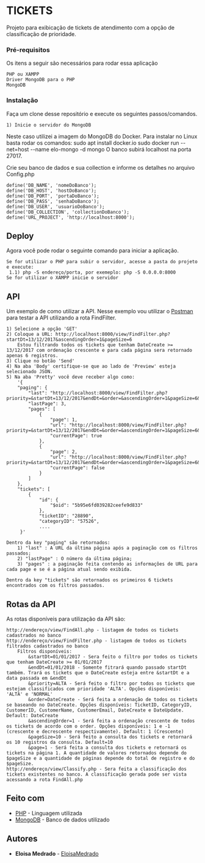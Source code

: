 # TICKETS

Projeto para exibicação de tickets de atendimento com a opção de classificação de prioridade.

### Pré-requisitos

Os itens a seguir são necessários para rodar essa aplicação

```
PHP ou XAMPP
Driver MongoDB para o PHP
MongoDB

```

### Instalação

Faça um clone desse repositório e execute os seguintes passos/comandos.

```
1) Inicie o servidor do MongoDB
```
Neste caso utilizei a imagem do MongoDB do Docker. Para instalar no Linux basta rodar os comandos:
	sudo apt install docker.io
	sudo docker run --net=host --name elo-mongo -d mongo
O banco subirá localhost na porta 27017.
	
Crie seu banco de dados e sua collection e informe os detalhes no arquivo Config.php

```
define('DB_NAME', 'nomeDoBanco');
define('DB_HOST', 'hostDoBanco');
define('DB_PORT', 'portaDoBanco');
define('DB_PASS', 'senhaDoBanco');
define('DB_USER', 'usuarioDoBanco');
define('DB_COLLECTION', 'collectionDoBanco');
define('URL_PROJECT', 'http://localhost:8000');
```
## Deploy

Agora você pode rodar o seguinte comando para iniciar a aplicação.
```
Se for utilizar o PHP para subir o servidor, acesse a pasta do projeto e execute:
 1.1) php -S endereço/porta, por exemeplo: php -S 0.0.0.0:8000
Se for utilizar o XAMPP inicie o servidor
```

## API
Um exemplo de como utilizar a API.
Nesse exemplo vou utilizar o [Postman](https://www.getpostman.com/) para testar a API utilizando a rota FindFilter.

```
1) Selecione a opção 'GET'
2) Coloque a URL: http://localhost:8000/view/FindFilter.php?startDt=13/12/2017&ascendingOrder=1&pageSize=6
	Estou filtrando todos os tickets que tenham DateCreate >= 13/12/2017 com ordenação crescente e para cada página sera retornado apenas 6 registros.
3) Clique no botão 'Send'
4) Na aba 'Body' certifique-se que ao lado de 'Preview' esteja selecionado JSON.
5) Na aba 'Pretty' você deve receber algo como:
	'{
    "paging": {
        "last": "http://localhost:8000/view/FindFilter.php?priority=&startDt=13/12/2017&endDt=&order=&ascendingOrder=1&pageSize=6&page=3",
        "lastPage": 3,
        "pages": [
            {
                "page": 1,
                "url": "http://localhost:8000/view/FindFilter.php?priority=&startDt=13/12/2017&endDt=&order=&ascendingOrder=1&pageSize=6&page=1",
                "currentPage": true
            },
            {
                "page": 2,
                "url": "http://localhost:8000/view/FindFilter.php?priority=&startDt=13/12/2017&endDt=&order=&ascendingOrder=1&pageSize=6&page=2",
                "currentPage": false
            }
        ]
    },
    "tickets": [
        {
            "id": {
                "$oid": "5b95e6fd039282ceefe9d833"
            },
            "ticketID": "28890",
            "categoryID": "57526",
            ....
     }'

Dentro da key "paging" são retornados:
	1) "last" : A URL da última página após a paginação com os filtros passados;
	2) "lastPage" : O número da última página;
	3) "pages" : a paginação feita contendo as informações de URL para cada page e se é a página atual sendo exibida.

Dentro da key "tickets" são retornados os primeiros 6 tickets encontrados com os filtros passados.

```

## Rotas da API 
As rotas disponíveis para utilização da API são:
```
http://endereço/view/FindAll.php - listagem de todos os tickets cadastrados no banco
http://endereço/view/FindFilter.php - listagem de todos os tickets filtrados cadastrados no banco
	Filtros disponíveis: 
		&startDt=01/01/2017 - Sera feito o filtro por todos os tickets que tenham DateCreate >= 01/01/2017
		&endDt=01/01/2018 - Somente fitrará quando passado startDt também. Trará os tickets que o DateCreate esteja entre &startDt e a data passada em &endDt
		&priority=ALTA - Será feito o filtro por todos os tickets que estejam classificados com prioridade 'ALTA'. Opções disponíveis: 'ALTA' e 'NORMAL'
		&order=DateCreate - Será feita a ordenação de todos os tickets se baseando no DateCreate. Opções disponíveis: TicketID, CategoryID, CustomerID, CustomerName, CustomerEmail, DateCreate e DateUpdate. Default: DateCreate
		&ascendingOrder=1 - Será feita a ordenação crescente de todos os tickets de acordo com o order. Opções disponíveis: 1 e -1 (crescente e decrescente respectivamente). Default: 1 (Crescente)
		&pageSize=10 - Será feito a consulta dos tickets e retornará os 10 registros da consulta. Default=10
		&page=1 - Será feita a consulta dos tickets e retornará os tickets na página 1. A quantidade de valores retornados depende do $pageSize e a quantidade de páginas depende do total de registro e do $pageSize.
http://endereço/view/Classify.php - Sera feita a classificação dos tickets existentes no banco. A classificação gerada pode ser vista acessando a rota FindAll.php
```


## Feito com

* [PHP](http://php.net/) - Linguagem utilizada
* [MongoDB](https://www.mongodb.com/) - Banco de dados utilizado

## Autores

* **Eloisa Medrado** -  [EloisaMedrado](https://github.com/EloisaMedrado)
